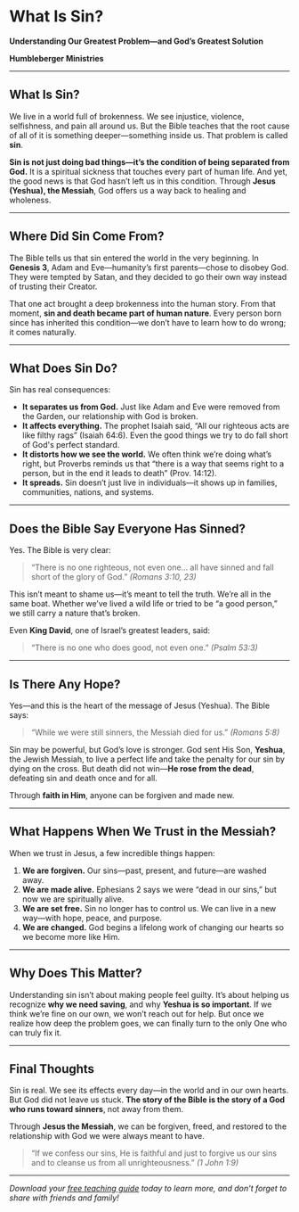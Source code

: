 # What Is Sin?

**Understanding Our Greatest Problem—and God’s Greatest Solution**

**Humbleberger Ministries**

---

## What Is Sin?

We live in a world full of brokenness. We see injustice, violence, selfishness, and pain all around us. But the Bible teaches that the root cause of all of it is something deeper—something inside us. That problem is called **sin**.

**Sin is not just doing bad things—it’s the condition of being separated from God.** It is a spiritual sickness that touches every part of human life. And yet, the good news is that God hasn’t left us in this condition. Through **Jesus (Yeshua), the Messiah**, God offers us a way back to healing and wholeness.

---

## Where Did Sin Come From?

The Bible tells us that sin entered the world in the very beginning. In **Genesis 3**, Adam and Eve—humanity’s first parents—chose to disobey God. They were tempted by Satan, and they decided to go their own way instead of trusting their Creator.

That one act brought a deep brokenness into the human story. From that moment, **sin and death became part of human nature**. Every person born since has inherited this condition—we don’t have to learn how to do wrong; it comes naturally.

---

## What Does Sin Do?

Sin has real consequences:

* **It separates us from God.** Just like Adam and Eve were removed from the Garden, our relationship with God is broken.
* **It affects everything.** The prophet Isaiah said, “All our righteous acts are like filthy rags” (Isaiah 64:6). Even the good things we try to do fall short of God's perfect standard.
* **It distorts how we see the world.** We often think we’re doing what’s right, but Proverbs reminds us that “there is a way that seems right to a person, but in the end it leads to death” (Prov. 14:12).
* **It spreads.** Sin doesn’t just live in individuals—it shows up in families, communities, nations, and systems.

---

## Does the Bible Say Everyone Has Sinned?

Yes. The Bible is very clear:

> “There is no one righteous, not even one... all have sinned and fall short of the glory of God.”
> *(Romans 3:10, 23)*

This isn’t meant to shame us—it’s meant to tell the truth. We’re all in the same boat. Whether we’ve lived a wild life or tried to be “a good person,” we still carry a nature that’s broken.

Even **King David**, one of Israel’s greatest leaders, said:

> “There is no one who does good, not even one.” *(Psalm 53:3)*

---

## Is There Any Hope?

Yes—and this is the heart of the message of Jesus (Yeshua). The Bible says:

> “While we were still sinners, the Messiah died for us.” *(Romans 5:8)*

Sin may be powerful, but God’s love is stronger. God sent His Son, **Yeshua**, the Jewish Messiah, to live a perfect life and take the penalty for our sin by dying on the cross. But death did not win—**He rose from the dead**, defeating sin and death once and for all.

Through **faith in Him**, anyone can be forgiven and made new.

---

## What Happens When We Trust in the Messiah?

When we trust in Jesus, a few incredible things happen:

1. **We are forgiven.** Our sins—past, present, and future—are washed away.
2. **We are made alive.** Ephesians 2 says we were “dead in our sins,” but now we are spiritually alive.
3. **We are set free.** Sin no longer has to control us. We can live in a new way—with hope, peace, and purpose.
4. **We are changed.** God begins a lifelong work of changing our hearts so we become more like Him.

---

## Why Does This Matter?

Understanding sin isn’t about making people feel guilty. It’s about helping us recognize **why we need saving**, and why **Yeshua is so important**. If we think we’re fine on our own, we won’t reach out for help. But once we realize how deep the problem goes, we can finally turn to the only One who can truly fix it.

---

## Final Thoughts

Sin is real. We see its effects every day—in the world and in our own hearts. But God did not leave us stuck. **The story of the Bible is the story of a God who runs toward sinners**, not away from them.

Through **Jesus the Messiah**, we can be forgiven, freed, and restored to the relationship with God we were always meant to have.

> “If we confess our sins, He is faithful and just to forgive us our sins and to cleanse us from all unrighteousness.”
> *(1 John 1:9)*

---

*Download your [free teaching guide](../../assets/Doctrine-of-Sin-Teaching-Guide.pdf) today to learn more, and don't forget to share with friends and family!*